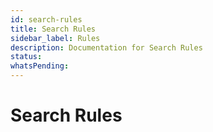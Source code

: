 ```yaml
---
id: search-rules
title: Search Rules
sidebar_label: Rules
description: Documentation for Search Rules
status: 
whatsPending: 
---
```


# Search Rules

